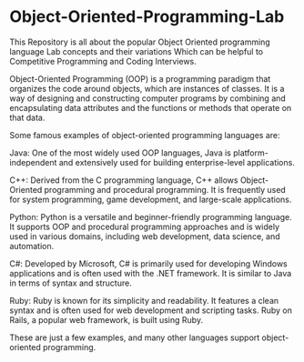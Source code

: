 # Object-Oriented-Programming-Lab
 
This Repository is all about the popular Object Oriented programming language Lab concepts and their variations Which can be helpful to Competitive Programming and Coding Interviews.

Object-Oriented Programming (OOP) is a programming paradigm that organizes the code around objects, which are instances of classes. It is a way of designing and constructing computer programs by combining and encapsulating data attributes and the functions or methods that operate on that data.

Some famous examples of object-oriented programming languages are:

Java: One of the most widely used OOP languages, Java is platform-independent and extensively used for building enterprise-level applications.

C++: Derived from the C programming language, C++ allows Object-Oriented programming and procedural programming. It is frequently used for system programming, game development, and large-scale applications.

Python: Python is a versatile and beginner-friendly programming language. It supports OOP and procedural programming approaches and is widely used in various domains, including web development, data science, and automation.

C#: Developed by Microsoft, C# is primarily used for developing Windows applications and is often used with the .NET framework. It is similar to Java in terms of syntax and structure.

Ruby: Ruby is known for its simplicity and readability. It features a clean syntax and is often used for web development and scripting tasks. Ruby on Rails, a popular web framework, is built using Ruby.

These are just a few examples, and many other languages support object-oriented programming.
